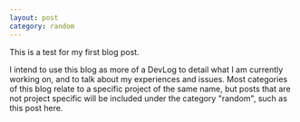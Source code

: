 ```yaml
---
layout: post
category: random
---
```

This is a test for my first blog post. 

I intend to use this blog as more of a DevLog to detail what I am currently working on, and to talk about my experiences and issues. Most categories of this blog relate to a specific project of the same name, but posts that are not project specific will be included under the category "random", such as this post here. 
